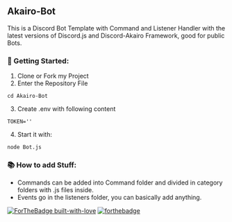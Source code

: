 ## Akairo-Bot
This is a Discord Bot Template with Command and Listener Handler with the latest versions of Discord.js and Discord-Akairo Framework, good for public Bots.

### 📒 Getting Started:

1. Clone or Fork my Project
2. Enter the Repository File
```` 
cd Akairo-Bot
````

3. Create .env with following content

````
TOKEN=''
````
4. Start it with:
````
node Bot.js
````

### 📚 How to add Stuff:
* Commands can be added into Command folder and divided in category folders with .js files inside.
* Events go in the listeners folder, you can basically add anything.

[![ForTheBadge built-with-love](http://ForTheBadge.com/images/badges/built-with-love.svg)](https://GitHub.com/Naereen/)
[![forthebadge](https://forthebadge.com/images/badges/made-with-javascript.svg)](https://forthebadge.com)
